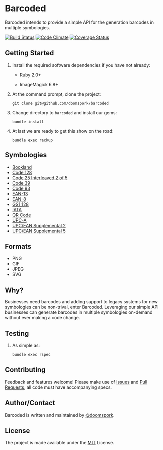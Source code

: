 # Barcoded

Barcoded intends to provide a simple API for the generation barcodes in multiple symbologies.

[![Build Status](https://travis-ci.org/doomspork/barcoded.png?branch=master)](https://travis-ci.org/doomspork/barcoded) [![Code Climate](https://codeclimate.com/github/doomspork/barcoded.png)](https://codeclimate.com/github/doomspork/barcoded) [![Coverage Status](https://coveralls.io/repos/doomspork/barcoded/badge.png?branch=master)](https://coveralls.io/r/doomspork/barcoded)

## Getting Started

1. Install the required software dependencies if you have not already:

    + Ruby 2.0+
    
    + ImageMagick 6.8+

2. At the command prompt, clone the project:

	`git clone git@github.com/doomspork/barcoded`

3. Change directory to `barcoded` and install our gems:

	`bundle install`

4. At last we are ready to get this show on the road:

	`bundle exec rackup`

## Symbologies

+ [Bookland](http://en.wikipedia.org/wiki/Bookland)
+ [Code 128](http://en.wikipedia.org/wiki/Code_128)
+ [Code 25 Interleaved 2 of 5](http://en.wikipedia.org/wiki/Interleaved_2_of_5)
+ [Code 39](http://en.wikipedia.org/wiki/Code_39)
+ [Code 93](http://en.wikipedia.org/wiki/Code_93)
+ [EAN-13](http://en.wikipedia.org/wiki/EAN-13)
+ [EAN-8](http://en.wikipedia.org/wiki/EAN-8)
+ [GS1 128](http://en.wikipedia.org/wiki/GS1-128)
+ [IATA](http://en.wikipedia.org/wiki/International_Air_Transport_Association)
+ [QR Code](http://en.wikipedia.org/wiki/QR_code)
+ [UPC-A](http://en.wikipedia.org/wiki/Universal_Product_Code)
+ [UPC/EAN Supplemental 2](http://en.wikipedia.org/wiki/EAN_2)
+ [UPC/EAN Supplemental 5](http://en.wikipedia.org/wiki/EAN_5)

## Formats

+ PNG
+ GIF
+ JPEG
+ SVG

## Why?

Businesses need barcodes and adding support to legacy systems for new symbologies can be non-trival, enter Barcoded.  Leveraging our simple API businesses can generate barcodes in multiple symbologies on-demand without ever making a code change.

## Testing

1. As simple as:

	`bundle exec rspec`

## Contributing

Feedback and features welcome!  Please make use of [Issues](https://github.com/doomspork/barcoded/issues) and [Pull Requests](https://github.com/doomspork/barcoded/pulls), all code must have accompanying specs.

## Author/Contact

Barcoded is written and maintained by [@doomspork](github.com/doomspork).

## License

The project is made available under the [MIT](http://opensource.org/licenses/MIT) License.
